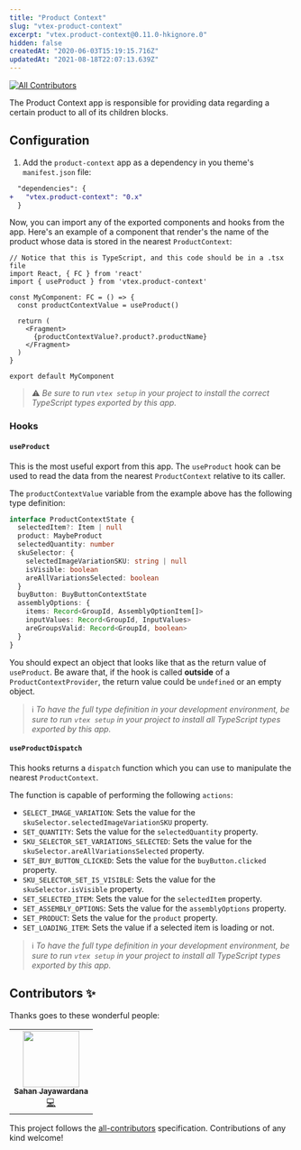 ```yaml
---
title: "Product Context"
slug: "vtex-product-context"
excerpt: "vtex.product-context@0.11.0-hkignore.0"
hidden: false
createdAt: "2020-06-03T15:19:15.716Z"
updatedAt: "2021-08-18T22:07:13.639Z"
---
```

<!-- ALL-CONTRIBUTORS-BADGE:START - Do not remove or modify this section -->
[![All Contributors](https://img.shields.io/badge/all_contributors-1-orange.svg?style=flat-square)](#contributors-)
<!-- ALL-CONTRIBUTORS-BADGE:END -->

The Product Context app is responsible for providing data regarding a certain product to all of its children blocks.

## Configuration

1. Add the `product-context` app as a dependency in you theme's `manifest.json` file:


```diff
  "dependencies": {
+   "vtex.product-context": "0.x"
  }
```

Now, you can import any of the exported components and hooks from the app. Here's an example of a component that render's the name of the product whose data is stored in the nearest `ProductContext`:

```tsx
// Notice that this is TypeScript, and this code should be in a .tsx file
import React, { FC } from 'react'
import { useProduct } from 'vtex.product-context'

const MyComponent: FC = () => {
  const productContextValue = useProduct()

  return (
    <Fragment>
      {productContextValue?.product?.productName}
    </Fragment>
  )
}

export default MyComponent
```

> ⚠️ *Be sure to run `vtex setup` in your project to install the correct TypeScript types exported by this app.*

### Hooks

#### `useProduct`

This is the most useful export from this app. The `useProduct` hook can be used to read the data from the nearest `ProductContext` relative to its caller. 

The `productContextValue` variable from the example above has the following type definition:

```ts
interface ProductContextState {
  selectedItem?: Item | null
  product: MaybeProduct
  selectedQuantity: number
  skuSelector: {
    selectedImageVariationSKU: string | null
    isVisible: boolean
    areAllVariationsSelected: boolean
  }
  buyButton: BuyButtonContextState
  assemblyOptions: {
    items: Record<GroupId, AssemblyOptionItem[]>
    inputValues: Record<GroupId, InputValues>
    areGroupsValid: Record<GroupId, boolean>
  }
}
```

You should expect an object that looks like that as the return value of `useProduct`. Be aware that, if the hook is called **outside** of a `ProductContextProvider`, the return value could be `undefined` or an empty object.

> ℹ️ *To have the full type definition in your development environment, be sure to run `vtex setup` in your project to install all TypeScript types exported by this app.*

#### `useProductDispatch`

This hooks returns a `dispatch` function which you can use to manipulate the nearest `ProductContext`. 

The function is capable of performing the following `actions`:

- `SELECT_IMAGE_VARIATION`: Sets the value for the `skuSelector.selectedImageVariationSKU` property.
- `SET_QUANTITY`: Sets the value for the `selectedQuantity` property.
- `SKU_SELECTOR_SET_VARIATIONS_SELECTED`: Sets the value for the `skuSelector.areAllVariationsSelected` property.
- `SET_BUY_BUTTON_CLICKED`: Sets the value for the `buyButton.clicked` property.
- `SKU_SELECTOR_SET_IS_VISIBLE`: Sets the value for the `skuSelector.isVisible` property.
- `SET_SELECTED_ITEM`: Sets the value for the `selectedItem` property.
- `SET_ASSEMBLY_OPTIONS`: Sets the value for the `assemblyOptions` property.
- `SET_PRODUCT`: Sets the value for the `product` property.
- `SET_LOADING_ITEM`: Sets the value if a selected item is loading or not.

> ℹ️ *To have the full type definition in your development environment, be sure to run `vtex setup` in your project to install all TypeScript types exported by this app.*

<!-- DOCS-IGNORE:start -->

## Contributors ✨

Thanks goes to these wonderful people:

<!-- ALL-CONTRIBUTORS-LIST:START - Do not remove or modify this section -->
<!-- prettier-ignore-start -->
<!-- markdownlint-disable -->
<table>
  <tr>
    <td align="center"><a href="https://github.com/sahanljc"><img src="https://avatars.githubusercontent.com/u/42151054?v=4?s=100" width="100px;" alt=""/><br /><sub><b>Sahan Jayawardana</b></sub></a><br /><a href="https://github.com/vtex-apps/product-context/commits?author=sahanljc" title="Code">💻</a></td>
  </tr>
</table>

<!-- markdownlint-restore -->
<!-- prettier-ignore-end -->

<!-- ALL-CONTRIBUTORS-LIST:END -->

This project follows the [all-contributors](https://github.com/all-contributors/all-contributors) specification. Contributions of any kind welcome!

<!-- DOCS-IGNORE:end -->